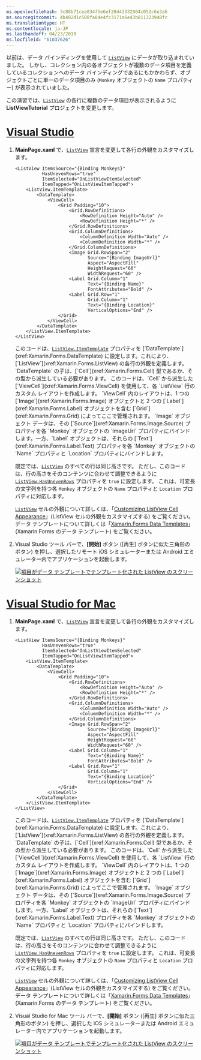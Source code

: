 ```yaml
---
ms.openlocfilehash: 3c88b71cea834f5e6ef20d43332904c052c6e3a6
ms.sourcegitcommit: 4b402d1c508fa84e4fc3171a6e43b811323948fc
ms.translationtype: HT
ms.contentlocale: ja-JP
ms.lasthandoff: 04/23/2019
ms.locfileid: "61037626"
---
```

以前は、データ バインディングを使用して [`ListView`](xref:Xamarin.Forms.ListView) にデータが取り込まれていました。 しかし、コレクション内の各オブジェクトが複数のデータ項目を定義しているコレクションへのデータ バインディングであるにもかかわらず、オブジェクトごとに単一のデータ項目のみ (`Monkey` オブジェクトの `Name` プロパティー) が表示されていました。

この演習では、[`ListView`](xref:Xamarin.Forms.ListView) の各行に複数のデータ項目が表示されるように **ListViewTutorial** プロジェクトを変更します。

# <a name="visual-studiotabvswin"></a>[Visual Studio](#tab/vswin)

1. **MainPage.xaml** で、[`ListView`](xref:Xamarin.Forms.Image) 宣言を変更して各行の外観をカスタマイズします。

    ```xaml
    <ListView ItemsSource="{Binding Monkeys}"
              HasUnevenRows="true"
              ItemSelected="OnListViewItemSelected"
              ItemTapped="OnListViewItemTapped">
        <ListView.ItemTemplate>
            <DataTemplate>
                <ViewCell>
                    <Grid Padding="10">
                        <Grid.RowDefinitions>
                            <RowDefinition Height="Auto" />
                            <RowDefinition Height="*" />
                        </Grid.RowDefinitions>
                        <Grid.ColumnDefinitions>
                            <ColumnDefinition Width="Auto" />
                            <ColumnDefinition Width="*" />
                        </Grid.ColumnDefinitions>
                        <Image Grid.RowSpan="2"
                               Source="{Binding ImageUrl}"
                               Aspect="AspectFill"
                               HeightRequest="60"
                               WidthRequest="60" />
                        <Label Grid.Column="1"
                               Text="{Binding Name}"
                               FontAttributes="Bold" />
                        <Label Grid.Row="1"
                               Grid.Column="1"
                               Text="{Binding Location}"
                               VerticalOptions="End" />
                    </Grid>
                </ViewCell>
            </DataTemplate>
        </ListView.ItemTemplate>
    </ListView>
    ```

    このコードは、[`ListView.ItemTemplate`](xref:Xamarin.Forms.ItemsView`1.ItemTemplate) プロパティを [`DataTemplate`](xref:Xamarin.Forms.DataTemplate) に設定します。これにより、[`ListView`](xref:Xamarin.Forms.ListView) の各行の外観を定義します。 `DataTemplate` の子は、[`Cell`](xref:Xamarin.Forms.Cell) 型であるか、その型から派生している必要があります。 このコードは、`Cell` から派生した [`ViewCell`](xref:Xamarin.Forms.ViewCell) を使用して、各 `ListView` 行のカスタム レイアウトを作成します。 `ViewCell` 内のレイアウトは、1 つの [`Image`](xref:Xamarin.Forms.Image) オブジェクトと 2 つの [`Label`](xref:Xamarin.Forms.Label) オブジェクトを含む [`Grid`](xref:Xamarin.Forms.Grid) によってここで管理されます。 `Image` オブジェクト データは、その [`Source`](xref:Xamarin.Forms.Image.Source) プロパティを各 `Monkey` オブジェクトの `ImageUrl` プロパティにバインドします。一方、`Label` オブジェクトは、それらの [`Text`](xref:Xamarin.Forms.Label.Text) プロパティを各 `Monkey` オブジェクトの `Name` プロパティと `Location` プロパティにバインドします。

    既定では、[`ListView`](xref:Xamarin.Forms.ListView) のすべての行は同じ高さです。 ただし、このコードは、行の高さをそのコンテンツに合わせて調整できるように [`ListView.HasUnevenRows`](xref:Xamarin.Forms.ListView.HasUnevenRows) プロパティを `true` に設定します。 これは、可変長の文字列を持つ各 `Monkey` オブジェクトの `Name` プロパティと `Location` プロパティに対応します。

    [`ListView`](xref:Xamarin.Forms.ListView) セルの外観について詳しくは、「[Customizing ListView Cell Appearance](~/xamarin-forms/user-interface/listview/customizing-cell-appearance.md)」(ListView セルの外観をカスタマイズする) をご覧ください。 データ テンプレートについて詳しくは「[Xamarin.Forms Data Templates](~/xamarin-forms/app-fundamentals/templates/data-templates/index.md)」(Xamarin.Forms のデータ テンプレート) をご覧ください。

1. Visual Studio ツール バーで、**[開始]** ボタン ([再生] ボタンに似た三角形のボタン) を押し、選択したリモート iOS シミュレーターまたは Android エミュレーター内でアプリケーションを起動します。

    [![項目がデータ テンプレートでテンプレート化された ListView のスクリーンショット](../images/customize-cell-appearance.png "テンプレート化されたデータを表示する ListView")](../images/customize-cell-appearance-large.png#lightbox "テンプレート化されたデータを表示する ListView")

# <a name="visual-studio-for-mactabvsmac"></a>[Visual Studio for Mac](#tab/vsmac)

1. **MainPage.xaml** で、[`ListView`](xref:Xamarin.Forms.Image) 宣言を変更して各行の外観をカスタマイズします。

    ```xaml
    <ListView ItemsSource="{Binding Monkeys}"
              HasUnevenRows="true"
              ItemSelected="OnListViewItemSelected"
              ItemTapped="OnListViewItemTapped">
        <ListView.ItemTemplate>
            <DataTemplate>
                <ViewCell>
                    <Grid Padding="10">
                        <Grid.RowDefinitions>
                            <RowDefinition Height="Auto" />
                            <RowDefinition Height="*" />
                        </Grid.RowDefinitions>
                        <Grid.ColumnDefinitions>
                            <ColumnDefinition Width="Auto" />
                            <ColumnDefinition Width="*" />
                        </Grid.ColumnDefinitions>
                        <Image Grid.RowSpan="2"
                               Source="{Binding ImageUrl}"
                               Aspect="AspectFill"
                               HeightRequest="60"
                               WidthRequest="60" />
                        <Label Grid.Column="1"
                               Text="{Binding Name}"
                               FontAttributes="Bold" />
                        <Label Grid.Row="1"
                               Grid.Column="1"
                               Text="{Binding Location}"
                               VerticalOptions="End" />
                    </Grid>
                </ViewCell>
            </DataTemplate>
        </ListView.ItemTemplate>
    </ListView>
    ```

    このコードは、[`ListView.ItemTemplate`](xref:Xamarin.Forms.ItemsView`1.ItemTemplate) プロパティを [`DataTemplate`](xref:Xamarin.Forms.DataTemplate) に設定します。これにより、[`ListView`](xref:Xamarin.Forms.ListView) の各行の外観を定義します。 `DataTemplate` の子は、[`Cell`](xref:Xamarin.Forms.Cell) 型であるか、その型から派生している必要があります。 このコードは、`Cell` から派生した [`ViewCell`](xref:Xamarin.Forms.ViewCell) を使用して、各 `ListView` 行のカスタム レイアウトを作成します。 `ViewCell` 内のレイアウトは、1 つの [`Image`](xref:Xamarin.Forms.Image) オブジェクトと 2 つの [`Label`](xref:Xamarin.Forms.Label) オブジェクトを含む [`Grid`](xref:Xamarin.Forms.Grid) によってここで管理されます。 `Image` オブジェクト データは、その [`Source`](xref:Xamarin.Forms.Image.Source) プロパティを各 `Monkey` オブジェクトの `ImageUrl` プロパティにバインドします。一方、`Label` オブジェクトは、それらの [`Text`](xref:Xamarin.Forms.Label.Text) プロパティを各 `Monkey` オブジェクトの `Name` プロパティと `Location` プロパティにバインドします。

    既定では、[`ListView`](xref:Xamarin.Forms.ListView) のすべての行は同じ高さです。 ただし、このコードは、行の高さをそのコンテンツに合わせて調整できるように [`ListView.HasUnevenRows`](xref:Xamarin.Forms.ListView.HasUnevenRows) プロパティを `true` に設定します。 これは、可変長の文字列を持つ各 `Monkey` オブジェクトの `Name` プロパティと `Location` プロパティに対応します。

    [`ListView`](xref:Xamarin.Forms.ListView) セルの外観について詳しくは、「[Customizing ListView Cell Appearance](~/xamarin-forms/user-interface/listview/customizing-cell-appearance.md)」(ListView セルの外観をカスタマイズする) をご覧ください。 データ テンプレートについて詳しくは「[Xamarin.Forms Data Templates](~/xamarin-forms/app-fundamentals/templates/data-templates/index.md)」(Xamarin.Forms のデータ テンプレート) をご覧ください。

1. Visual Studio for Mac ツール バーで、**[開始]** ボタン ([再生] ボタンに似た三角形のボタン) を押し、選択した iOS シミュレーターまたは Android エミュレーター内でアプリケーションを起動します。

    [![項目がデータ テンプレートでテンプレート化された ListView のスクリーンショット](../images/customize-cell-appearance.png "テンプレート化されたデータを表示する ListView")](../images/customize-cell-appearance-large.png#lightbox "テンプレート化されたデータを表示する ListView")
